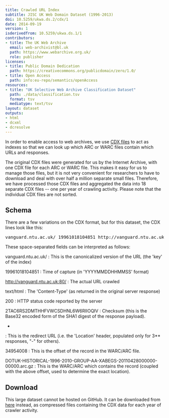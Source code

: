 ```yaml
---
title: Crawled URL Index
subtitle: JISC UK Web Domain Dataset (1996-2013)
doi: 10.5259/ukwa.ds.2/cdx/1
date: 2014-09-19
version: 1
isderivedfrom: 10.5259/ukwa.ds.1/1
contributors:
- title: The UK Web Archive
  email: web-archivist@bl.uk
  path: https://www.webarchive.org.uk/
  role: publisher
licenses:
- title: Public Domain Dedication
  path: https://creativecommons.org/publicdomain/zero/1.0/
- title: Open Access
  path: info:eu-repo/semantics/openAccess
resources:
- title: "UK Selective Web Archive Classification Dataset"
  path: ./data/classification.tsv
  format: tsv
  mediatype: text/tsv
layout: dataset
outputs:
- html
- dcxml
- dcresolve
---
```


In order to enable access to web archives, we use [CDX files](https://archive.org/web/researcher/cdx_file_format.php) to act as indexes so that we can look up which ARC or WARC files contain which URLs and responses. 

The original CDX files were generated for us by the Internet Archive, with one CDX file for each ARC or WARC file. This makes it easy for us to manage those files, but it is not very convenient for researchers to have to download and deal with over half a million separate small files. Therefore, we have processed those CDX files and aggregated the  data into 18 separate CDX files -- one per year of crawling activity. Please note that the individual CDX files are not sorted.

Schema
------

There are a few variations on the CDX format, but for this dataset, the CDX lines look like this:

<pre>
vanguard.ntu.ac.uk/ 19961018104851 http://vanguard.ntu.ac.uk:80/ text/html 200 2TAC6RS2DMTHHFVWCSDHNL6W6RIIOQIV - 34954008 DOTUK-HISTORICAL-1996-2010-GROUP-AA-XABEGS-20110428000000-00000.arc.gz
</pre>

These space-separated fields can be interpreted as follows:

vanguard.ntu.ac.uk/ 
: This is the canonicalized version of the URL (the 'key' of the index)

19961018104851
: Time of capture (in 'YYYYMMDDHHMMSS' format)

http://vanguard.ntu.ac.uk:80/
: The actual URL crawled

text/html
: The 'Content-Type' (as returned in the original server response)

200
: HTTP status code reported by the server

2TAC6RS2DMTHHFVWCSDHNL6W6RIIOQIV
: Checksum (this is the Base32 encoded form of the SHA1 digest of the response payload).

-
: This is the redirect URL (i.e. the 'Location' header, populated only for 3** responses, "-" for others).

34954008 
: This is the offset of the record in the WARC/ARC file.

DOTUK-HISTORICAL-1996-2010-GROUP-AA-XABEGS-20110428000000-00000.arc.gz
: This is the WARC/ARC which contains the record (coupled with the above offset, used to determine the exact location).


Download
--------

This large dataset cannot be hosted on GitHub. It can be downloaded from [here](http://www.webarchive.org.uk/datasets/ukwa.ds.2/cdx/) instead, as compressed files containing the CDX data for each year of crawler activity.

